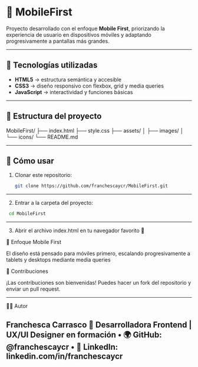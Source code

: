 # 📱 MobileFirst

Proyecto desarrollado con el enfoque **Mobile First**, priorizando la experiencia de usuario en dispositivos móviles y adaptando progresivamente a pantallas más grandes.  

---

## 🚀 Tecnologías utilizadas
- **HTML5** → estructura semántica y accesible  
- **CSS3** → diseño responsivo con flexbox, grid y media queries  
- **JavaScript** → interactividad y funciones básicas  

---

## 📂 Estructura del proyecto

MobileFirst/
├── index.html
├── style.css
├── assets/
│   ├── images/
│   └── icons/
└── README.md


---

## 📌 Cómo usar

1. Clonar este repositorio:
   ```bash
   git clone https://github.com/franchescaycr/MobileFirst.git
   
---

2.	Entrar a la carpeta del proyecto:
   ```bash
    cd MobileFirst
   ```
---

3.	Abrir el archivo index.html en tu navegador favorito 🚀

🎨 Enfoque Mobile First

El diseño está pensado para móviles primero, escalando progresivamente a tablets y desktops mediante media queries

🤝 Contribuciones

¡Las contribuciones son bienvenidas!
Puedes hacer un fork del repositorio y enviar un pull request.

---

👩‍💻 Autor

Franchesca Carrasco
📌 Desarrolladora Frontend | UX/UI Designer en formación
	•	🌍 GitHub: @franchescaycr
	•	💼 LinkedIn: linkedin.com/in/franchescaycr
---

